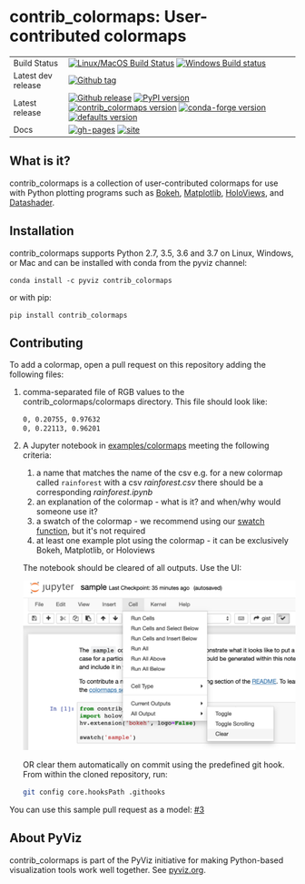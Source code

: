 # contrib_colormaps: User-contributed colormaps

|    |    |
| --- | --- |
| Build Status | [![Linux/MacOS Build Status](https://travis-ci.org/pyviz/contrib_colormaps.svg?branch=master)](https://travis-ci.org/pyviz/contrib_colormaps) [![Windows Build status](https://img.shields.io/appveyor/ci/pyviz/contrib_colormaps/master.svg?logo=appveyor)](https://ci.appveyor.com/project/pyviz/contrib_colormaps/branch/master) |
| Latest dev release | [![Github tag](https://img.shields.io/github/tag/pyviz/contrib_colormaps.svg?label=tag&colorB=11ccbb)](https://github.com/pyviz/contrib_colormaps/tags) |
| Latest release | [![Github release](https://img.shields.io/github/release/pyviz/contrib_colormaps.svg?label=tag&colorB=11ccbb)](https://github.com/pyviz/contrib_colormaps/releases) [![PyPI version](https://img.shields.io/pypi/v/contrib_colormaps.svg?colorB=cc77dd)](https://pypi.python.org/pypi/contrib_colormaps) [![contrib_colormaps version](https://img.shields.io/conda/v/pyviz/contrib_colormaps.svg?colorB=4488ff&style=flat)](https://anaconda.org/pyviz/contrib_colormaps) [![conda-forge version](https://img.shields.io/conda/v/conda-forge/contrib_colormaps.svg?label=conda%7Cconda-forge&colorB=4488ff)](https://anaconda.org/conda-forge/contrib_colormaps) [![defaults version](https://img.shields.io/conda/v/anaconda/contrib_colormaps.svg?label=conda%7Cdefaults&style=flat&colorB=4488ff)](https://anaconda.org/anaconda/contrib_colormaps) |
| Docs | [![gh-pages](https://img.shields.io/github/last-commit/pyviz/contrib_colormaps/gh-pages.svg)](https://github.com/pyviz/contrib_colormaps/tree/gh-pages) [![site](https://img.shields.io/website-up-down-green-red/http/contrib_colormaps.pyviz.org.svg)](http://contrib_colormaps.pyviz.org) |


## What is it?

contrib_colormaps is a collection of user-contributed colormaps
for use with Python plotting programs such as
[Bokeh](https://bokeh.org),
[Matplotlib](https://matplotlib.org),
[HoloViews](https://holoviews.org), and
[Datashader](https://datashader.org).


## Installation

contrib_colormaps supports Python 2.7, 3.5, 3.6 and 3.7 on Linux, Windows,
or Mac and can be installed with conda from the pyviz channel:

```
conda install -c pyviz contrib_colormaps
```

or with pip:

```
pip install contrib_colormaps
```

## Contributing

To add a colormap, open a pull request on this repository adding the following files:

1. comma-separated file of RGB values to the contrib_colormaps/colormaps
   directory. This file should look like:

   ```
   0, 0.20755, 0.97632
   0, 0.22113, 0.96201
   ```

2. A Jupyter notebook in [examples/colormaps](examples/colormaps) meeting the following criteria:

    1. a name that matches the name of the csv
            e.g. for a new colormap called `rainforest` with a csv *rainforest.csv* there should be a corresponding *rainforest.ipynb*
    2. an explanation of the colormap - what is it? and when/why would someone use it?
    3. a swatch of the colormap - we recommend using our [swatch function](index.ipynb), but it's not required
    4. at least one example plot using the colormap - it can be exclusively Bokeh, Matplotlib, or Holoviews

   The notebook should be cleared of all outputs. Use the UI:

   ![Clear all outputs](assets/clear_outputs.png)

   OR clear them automatically on commit using the predefined git hook.
   From within the cloned repository, run:

   ```bash
   git config core.hooksPath .githooks
   ```

You can use this sample pull request as a model: [#3](https://github.com/pyviz/contrib_colormaps/pull/3)

## About PyViz
contrib_colormaps is part of the PyViz initiative for making Python-based
visualization tools work well together. See [pyviz.org](http://pyviz.org).

